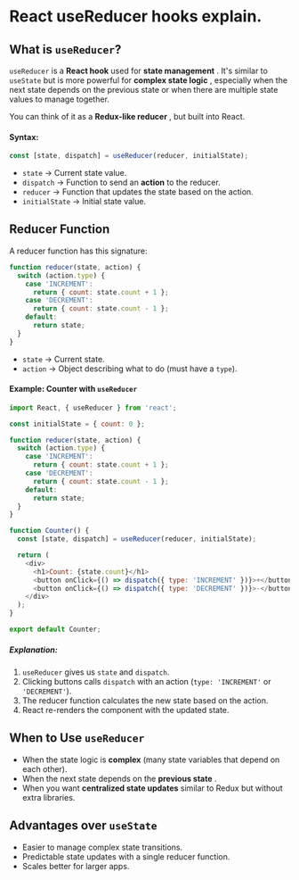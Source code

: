 # React useReducer hooks explain.

## **What is `useReducer`?**

`useReducer` is a **React hook** used for  **state management** . It's similar to `useState` but is more powerful for  **complex state logic** , especially when the next state depends on the previous state or when there are multiple state values to manage together.

You can think of it as a  **Redux-like reducer** , but built into React.

#### Syntax:

```javascript
const [state, dispatch] = useReducer(reducer, initialState);
```

* `state` → Current state value.
* `dispatch` → Function to send an **action** to the reducer.
* `reducer` → Function that updates the state based on the action.
* `initialState` → Initial state value.

## Reducer Function

A reducer function has this signature:

```javascript
function reducer(state, action) {
  switch (action.type) {
    case 'INCREMENT':
      return { count: state.count + 1 };
    case 'DECREMENT':
      return { count: state.count - 1 };
    default:
      return state;
  }
}
```

* `state` → Current state.
* `action` → Object describing what to do (must have a `type`).

#### Example: Counter with `useReducer`

```javascript
import React, { useReducer } from 'react';

const initialState = { count: 0 };

function reducer(state, action) {
  switch (action.type) {
    case 'INCREMENT':
      return { count: state.count + 1 };
    case 'DECREMENT':
      return { count: state.count - 1 };
    default:
      return state;
  }
}

function Counter() {
  const [state, dispatch] = useReducer(reducer, initialState);

  return (
    <div>
      <h1>Count: {state.count}</h1>
      <button onClick={() => dispatch({ type: 'INCREMENT' })}>+</button>
      <button onClick={() => dispatch({ type: 'DECREMENT' })}>-</button>
    </div>
  );
}

export default Counter;
```

##### **Explanation:**

1. `useReducer` gives us `state` and `dispatch`.
2. Clicking buttons calls `dispatch` with an action (`type: 'INCREMENT'` or `'DECREMENT'`).
3. The reducer function calculates the new state based on the action.
4. React re-renders the component with the updated state.

## **When to Use `useReducer`**

* When the state logic is **complex** (many state variables that depend on each other).
* When the next state depends on the  **previous state** .
* When you want **centralized state updates** similar to Redux but without extra libraries.

## Advantages over `useState`

* Easier to manage complex state transitions.
* Predictable state updates with a single reducer function.
* Scales better for larger apps.
